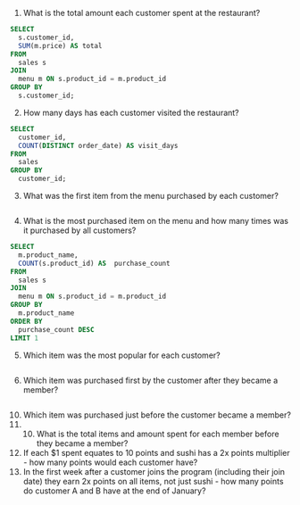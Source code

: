 1. What is the total amount each customer spent at the restaurant?
``` sql
SELECT 
  s.customer_id,
  SUM(m.price) AS total
FROM
  sales s
JOIN
  menu m ON s.product_id = m.product_id
GROUP BY
  s.customer_id;
```

2. How many days has each customer visited the restaurant?

```sql
SELECT
  customer_id,
  COUNT(DISTINCT order_date) AS visit_days
FROM
  sales
GROUP BY
  customer_id;
```
   
3. What was the first item from the menu purchased by each customer?
``` sql

```
4. What is the most purchased item on the menu and how many times was it purchased by all customers?

``` sql
SELECT 
  m.product_name,
  COUNT(s.product_id) AS  purchase_count 
FROM  
  sales s
JOIN 
  menu m ON s.product_id = m.product_id
GROUP BY
  m.product_name
ORDER BY
  purchase_count DESC
LIMIT 1  
```

5. Which item was the most popular for each customer?
``` sql

```

6. Which item was purchased first by the customer after they became a member?
``` sql

```
10. Which item was purchased just before the customer became a member?
11. 10. What is the total items and amount spent for each member before they became a member?
12. If each $1 spent equates to 10 points and sushi has a 2x points multiplier - how many points would each customer have?
13. In the first week after a customer joins the program (including their join date) they earn 2x points on all items, not just sushi - how many points do customer A and B have at the end of January?
